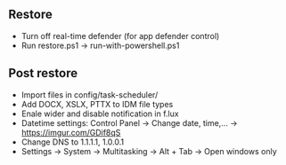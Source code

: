 ## Restore
- Turn off real-time defender (for app defender control)
- Run restore.ps1 -> run-with-powershell.ps1

## Post restore
- Import files in config/task-scheduler/
- Add DOCX, XSLX, PTTX to IDM file types
- Enale wider and disable notification in f.lux
- Datetime settings: Control Panel -> Change date, time,... -> https://imgur.com/GDif8qS
- Change DNS to 1.1.1.1, 1.0.0.1
- Settings -> System -> Multitasking -> Alt + Tab -> Open windows only
